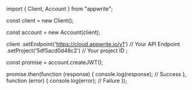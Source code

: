 import { Client,  Account } from "appwrite";

const client = new Client();

const account = new Account(client);

client
    .setEndpoint('https://cloud.appwrite.io/v1') // Your API Endpoint
    .setProject('5df5acd0d48c2') // Your project ID
;

const promise = account.createJWT();

promise.then(function (response) {
    console.log(response); // Success
}, function (error) {
    console.log(error); // Failure
});